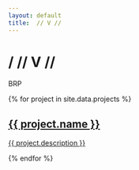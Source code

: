 ```yaml
---
layout: default
title:  // V //
---
```


<div class="hero">
  <h1>/ // V //</h1>
  <p class="subtitle">BRP</p>
  <div class="projects">
    {% for project in site.data.projects %}
      <div class="project-card">
        <a href="{{ project.url }}" target="_blank">
          <h2>{{ project.name }}</h2>
          <p>{{ project.description }}</p>
        </a>
      </div>
    {% endfor %}
  </div>
</div>

